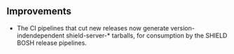 ## Improvements

- The CI pipelines that cut new releases now generate
  version-indendependent shield-server-\* tarballs, for
  consumption by the SHIELD BOSH release pipelines.
